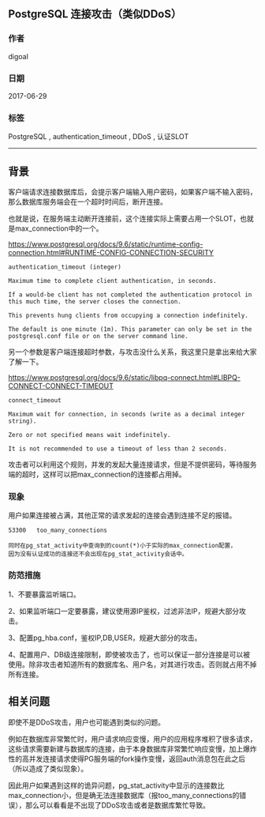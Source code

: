 ## PostgreSQL 连接攻击（类似DDoS）          
                        
### 作者                        
digoal                        
                        
### 日期                        
2017-06-29                       
                        
### 标签                        
PostgreSQL , authentication_timeout , DDoS , 认证SLOT         
                        
----                        
                        
## 背景     
客户端请求连接数据库后，会提示客户端输入用户密码，如果客户端不输入密码，那么数据库服务端会在一个超时时间后，断开连接。  
  
也就是说，在服务端主动断开连接前，这个连接实际上需要占用一个SLOT，也就是max_connection中的一个。  
  
https://www.postgresql.org/docs/9.6/static/runtime-config-connection.html#RUNTIME-CONFIG-CONNECTION-SECURITY  
  
```  
authentication_timeout (integer)  
  
Maximum time to complete client authentication, in seconds.   
  
If a would-be client has not completed the authentication protocol in this much time, the server closes the connection.   
  
This prevents hung clients from occupying a connection indefinitely.   
  
The default is one minute (1m). This parameter can only be set in the postgresql.conf file or on the server command line.  
```  
  
另一个参数是客户端连接超时参数，与攻击没什么关系，我这里只是拿出来给大家了解一下。  
  
https://www.postgresql.org/docs/9.6/static/libpq-connect.html#LIBPQ-CONNECT-CONNECT-TIMEOUT  
  
```  
connect_timeout  
  
Maximum wait for connection, in seconds (write as a decimal integer string).   
  
Zero or not specified means wait indefinitely.   
  
It is not recommended to use a timeout of less than 2 seconds.  
```  
  
攻击者可以利用这个规则，并发的发起大量连接请求，但是不提供密码，等待服务端的超时，这样可以把max_connection的连接都占用掉。  
  
### 现象  
用户如果连接被占满，其他正常的请求发起的连接会遇到连接不足的报错。  
  
```  
53300	too_many_connections  
  
同时在pg_stat_activity中查询到的count(*)小于实际的max_connection配置，  
因为没有认证成功的连接还不会出现在pg_stat_activity会话中。  
```  
  
### 防范措施  
  
1、不要暴露监听端口。  
  
2、如果监听端口一定要暴露，建议使用源IP鉴权，过滤非法IP，规避大部分攻击。  
  
3、配置pg_hba.conf，鉴权IP,DB,USER，规避大部分的攻击。  
  
4、配置用户、DB级连接限制，即使被攻击了，也可以保证一部分连接是可以被使用。除非攻击者知道所有的数据库名、用户名，对其进行攻击。否则就占用不掉所有连接。  
  
## 相关问题  
即使不是DDoS攻击，用户也可能遇到类似的问题。  
  
例如在数据库非常繁忙时，用户请求响应变慢，用户的应用程序堆积了很多请求，这些请求需要新建与数据库的连接，由于本身数据库非常繁忙响应变慢，加上爆炸性的高并发连接请求使得PG服务端的fork操作变慢，返回auth消息包在此之后（所以造成了类似现象）。  
  
因此用户如果遇到这样的诡异问题，pg_stat_activity中显示的连接数比max_connection小，但是确无法连接数据库（报too_many_connections的错误），那么可以看看是不出现了DDoS攻击或者是数据库繁忙导致。  
    
